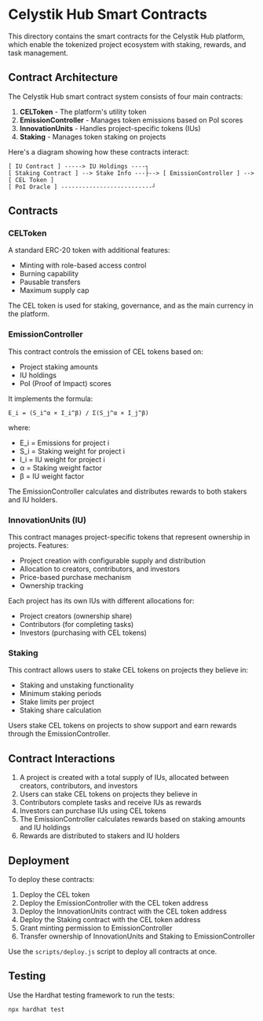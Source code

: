 # Celystik Hub Smart Contracts

This directory contains the smart contracts for the Celystik Hub platform, which enable the tokenized project ecosystem with staking, rewards, and task management.

## Contract Architecture

The Celystik Hub smart contract system consists of four main contracts:

1. **CELToken** - The platform's utility token
2. **EmissionController** - Manages token emissions based on PoI scores
3. **InnovationUnits** - Handles project-specific tokens (IUs)
4. **Staking** - Manages token staking on projects

Here's a diagram showing how these contracts interact:

```
[ IU Contract ] -----> IU Holdings ----┐
[ Staking Contract ] --> Stake Info ---├--> [ EmissionController ] --> [ CEL Token ]
[ PoI Oracle ] --------------------------┘
```

## Contracts

### CELToken

A standard ERC-20 token with additional features:
- Minting with role-based access control
- Burning capability
- Pausable transfers
- Maximum supply cap

The CEL token is used for staking, governance, and as the main currency in the platform.

### EmissionController

This contract controls the emission of CEL tokens based on:
- Project staking amounts
- IU holdings
- PoI (Proof of Impact) scores

It implements the formula:
```
E_i = (S_i^α × I_i^β) / Σ(S_j^α × I_j^β)
```
where:
- E_i = Emissions for project i
- S_i = Staking weight for project i
- I_i = IU weight for project i
- α = Staking weight factor
- β = IU weight factor

The EmissionController calculates and distributes rewards to both stakers and IU holders.

### InnovationUnits (IU)

This contract manages project-specific tokens that represent ownership in projects. Features:
- Project creation with configurable supply and distribution
- Allocation to creators, contributors, and investors
- Price-based purchase mechanism
- Ownership tracking

Each project has its own IUs with different allocations for:
- Project creators (ownership share)
- Contributors (for completing tasks)
- Investors (purchasing with CEL tokens)

### Staking

This contract allows users to stake CEL tokens on projects they believe in:
- Staking and unstaking functionality
- Minimum staking periods
- Stake limits per project
- Staking share calculation

Users stake CEL tokens on projects to show support and earn rewards through the EmissionController.

## Contract Interactions

1. A project is created with a total supply of IUs, allocated between creators, contributors, and investors
2. Users can stake CEL tokens on projects they believe in
3. Contributors complete tasks and receive IUs as rewards
4. Investors can purchase IUs using CEL tokens
5. The EmissionController calculates rewards based on staking amounts and IU holdings
6. Rewards are distributed to stakers and IU holders

## Deployment

To deploy these contracts:

1. Deploy the CEL token
2. Deploy the EmissionController with the CEL token address
3. Deploy the InnovationUnits contract with the CEL token address
4. Deploy the Staking contract with the CEL token address
5. Grant minting permission to EmissionController
6. Transfer ownership of InnovationUnits and Staking to EmissionController

Use the `scripts/deploy.js` script to deploy all contracts at once.

## Testing

Use the Hardhat testing framework to run the tests:

```bash
npx hardhat test
``` 
